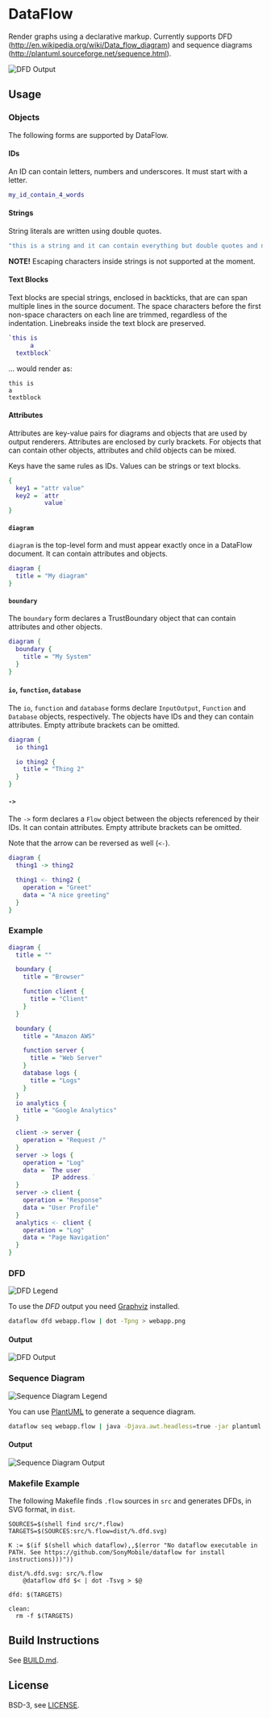 # DataFlow

Render graphs using a declarative markup. Currently supports DFD
(http://en.wikipedia.org/wiki/Data_flow_diagram) and sequence diagrams
(http://plantuml.sourceforge.net/sequence.html).

![DFD Output](examples/webapp.dfd.png)

## Usage

### Objects

The following forms are supported by DataFlow.

#### IDs

An ID can contain letters, numbers and underscores. It must start with a
letter.

<!--- Not dot code, but use dot code highlighter for .flow code -->
```dot
my_id_contain_4_words
```

#### Strings

String literals are written using double quotes.

```dot
"this is a string and it can contain everything but double quotes and newlines"
```

**NOTE!** Escaping characters inside strings is not supported at the moment.

#### Text Blocks

Text blocks are special strings, enclosed in backticks, that are can span
multiple lines in the source document. The space characters before the first
non-space characters on each line are trimmed, regardless of the indentation.
Linebreaks inside the text block are preserved.

```dot
`this is
      a
  textblock`
```

... would render as:

```
this is
a
textblock
```

#### Attributes

Attributes are key-value pairs for diagrams and objects that are used by
output renderers. Attributes are enclosed by curly brackets. For objects that
can contain other objects, attributes and child objects can be mixed.

Keys have the same rules as IDs. Values can be strings or text blocks.

```dot
{
  key1 = "attr value"
  key2 = `attr
          value`
}
```

#### `diagram`

`diagram` is the top-level form and must appear exactly once in a DataFlow
document. It can contain attributes and objects.

```dot
diagram {
  title = "My diagram"
}
```

#### `boundary`

The `boundary` form declares a TrustBoundary object that can contain
attributes and other objects.

```dot
diagram {
  boundary {
    title = "My System"
  }
}
```

#### `io`, `function`, `database`

The `io`, `function` and `database` forms declare `InputOutput`, `Function` and
`Database` objects, respectively. The objects have IDs and they can contain
attributes. Empty attribute brackets can be omitted.

```dot
diagram {
  io thing1

  io thing2 {
    title = "Thing 2"
  }
}

```

#### `->`

The `->` form declares a `Flow` object between the objects referenced by their
IDs. It can contain attributes. Empty attribute brackets can be omitted.

Note that the arrow can be reversed as well (`<-`).

```dot
diagram {
  thing1 -> thing2

  thing1 <- thing2 {
    operation = "Greet"
    data = "A nice greeting"
  }
}
```

### Example

```dot
diagram {
  title = ""

  boundary {
    title = "Browser"

    function client {
      title = "Client"
    }
  }

  boundary {
    title = "Amazon AWS"

    function server {
      title = "Web Server"
    }
    database logs {
      title = "Logs"
    }
  }
  io analytics {
    title = "Google Analytics"
  }

  client -> server {
    operation = "Request /"
  }
  server -> logs {
    operation = "Log"
    data = `The user
            IP address.`
  }
  server -> client {
    operation = "Response"
    data = "User Profile"
  }
  analytics <- client {
    operation = "Log"
    data = "Page Navigation"
  }
}
```

### DFD

![DFD Legend](examples/legend.dfd.png)

To use the *DFD* output you need [Graphviz](http://www.graphviz.org/) installed.

```bash
dataflow dfd webapp.flow | dot -Tpng > webapp.png
```
#### Output

![DFD Output](examples/webapp.dfd.png)

### Sequence Diagram

![Sequence Diagram Legend](examples/legend.seq.png)

You can use [PlantUML](http://plantuml.sourceforge.net/) to generate a sequence
diagram.

```bash
dataflow seq webapp.flow | java -Djava.awt.headless=true -jar plantuml.jar -tpng -pipe > webapp.png
```

#### Output

![Sequence Diagram Output](examples/webapp.seq.png)

### Makefile Example

The following Makefile finds `.flow` sources in `src` and generates DFDs, in
SVG format, in `dist`.

```make
SOURCES=$(shell find src/*.flow)
TARGETS=$(SOURCES:src/%.flow=dist/%.dfd.svg)

K := $(if $(shell which dataflow),,$(error "No dataflow executable in PATH. See https://github.com/SonyMobile/dataflow for install instructions)))"))

dist/%.dfd.svg: src/%.flow
	@dataflow dfd $< | dot -Tsvg > $@

dfd: $(TARGETS)

clean:
  rm -f $(TARGETS)
```

## Build Instructions

See [BUILD.md](BUILD.md).

## License

BSD-3, see [LICENSE](LICENSE).
